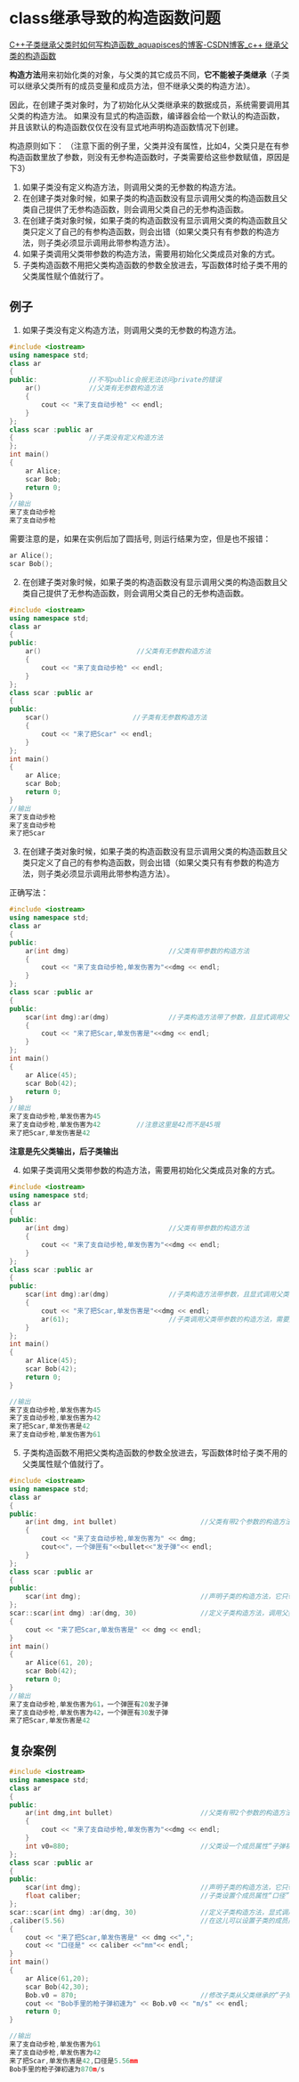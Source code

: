 # class继承导致的构造函数问题

[C++子类继承父类时如何写构造函数_aquapisces的博客-CSDN博客_c++ 继承父类的构造函数](https://blog.csdn.net/aquapisces/article/details/104371658)

**构造方法**用来初始化类的对象，与父类的其它成员不同，**它不能被子类继承**（子类可以继承父类所有的成员变量和成员方法，但不继承父类的构造方法）。

因此，在创建子类对象时，为了初始化从父类继承来的数据成员，系统需要调用其父类的构造方法。
如果没有显式的构造函数，编译器会给一个默认的构造函数，并且该默认的构造函数仅仅在没有显式地声明构造函数情况下创建。

构造原则如下：
（注意下面的例子里，父类并没有属性，比如4，父类只是在有参构造函数里放了参数，则没有无参构造函数时，子类需要给这些参数赋值，原因是下3）
1. 如果子类没有定义构造方法，则调用父类的无参数的构造方法。
2. 在创建子类对象时候，如果子类的构造函数没有显示调用父类的构造函数且父类自己提供了无参构造函数，则会调用父类自己的无参构造函数。
3. 在创建子类对象时候，如果子类的构造函数没有显示调用父类的构造函数且父类只定义了自己的有参构造函数，则会出错（如果父类只有有参数的构造方法，则子类必须显示调用此带参构造方法）。
4. 如果子类调用父类带参数的构造方法，需要用初始化父类成员对象的方式。
5. 子类构造函数不用把父类构造函数的参数全放进去，写函数体时给子类不用的父类属性赋个值就行了。
   
## 例子
1. 如果子类没有定义构造方法，则调用父类的无参数的构造方法。
```cpp
#include <iostream>
using namespace std;
class ar 
{
public:				//不写public会报无法访问private的错误
    ar() 			//父类有无参数构造方法
    {
	    cout << "来了支自动步枪" << endl;
    }
};
class scar :public ar
{				    //子类没有定义构造方法
};
int main()
{
	ar Alice;
	scar Bob;
	return 0;
}
//输出
来了支自动步枪
来了支自动步枪
```


需要注意的是，如果在实例后加了圆括号, 则运行结果为空，但是也不报错：
```cpp
ar Alice();
scar Bob();
```

2. 在创建子类对象时候，如果子类的构造函数没有显示调用父类的构造函数且父类自己提供了无参构造函数，则会调用父类自己的无参构造函数。
```cpp
#include <iostream>
using namespace std;
class ar
{
public:
	ar()						//父类有无参数构造方法
	{
		cout << "来了支自动步枪" << endl;
	}
};
class scar :public ar
{
public:				
	scar()					   //子类有无参数构造方法
	{
		cout << "来了把Scar" << endl;
	}
};
int main()
{
	ar Alice;
	scar Bob;
	return 0;
}
//输出
来了支自动步枪
来了支自动步枪
来了把Scar
```
   
3. 在创建子类对象时候，如果子类的构造函数没有显示调用父类的构造函数且父类只定义了自己的有参构造函数，则会出错（如果父类只有有参数的构造方法，则子类必须显示调用此带参构造方法）。

正确写法：
```cpp
#include <iostream>
using namespace std;
class ar
{
public:
	ar(int dmg)							//父类有带参数的构造方法
	{
		cout << "来了支自动步枪,单发伤害为"<<dmg << endl;
	}
};
class scar :public ar
{
public:				
	scar(int dmg):ar(dmg)				//子类构造方法带了参数，且显式调用父类的构造方法
	{
		cout << "来了把Scar,单发伤害是"<<dmg << endl;
	}
};
int main()
{
	ar Alice(45);
	scar Bob(42);
	return 0;
}
//输出
来了支自动步枪,单发伤害为45
来了支自动步枪,单发伤害为42			//注意这里是42而不是45哦
来了把Scar,单发伤害是42
```
**注意是先父类输出，后子类输出**

4. 如果子类调用父类带参数的构造方法，需要用初始化父类成员对象的方式。
```cpp
#include <iostream>
using namespace std;
class ar
{
public:
	ar(int dmg)							//父类有带参数的构造方法
	{
		cout << "来了支自动步枪,单发伤害为"<<dmg << endl;
	}
};
class scar :public ar
{
public:				
	scar(int dmg):ar(dmg)				//子类构造方法带参数，且显式调用父类的构造方法
	{
		cout << "来了把Scar,单发伤害是"<<dmg << endl;
		ar(61);							//子类调用父类带参数的构造方法，需要用初始化父类成员对象的方式，且只能在这里调用
	}
};
int main()
{
	ar Alice(45);
	scar Bob(42);
	return 0;
}

//输出
来了支自动步枪,单发伤害为45
来了支自动步枪,单发伤害为42
来了把Scar,单发伤害是42
来了支自动步枪,单发伤害为61
```

5. 子类构造函数不用把父类构造函数的参数全放进去，写函数体时给子类不用的父类属性赋个值就行了。
```cpp
#include <iostream>
using namespace std;
class ar
{
public:
	ar(int dmg, int bullet)					    //父类有带2个参数的构造方法
	{
		cout << "来了支自动步枪,单发伤害为" << dmg;
		cout<<"，一个弹匣有"<<bullet<<"发子弹"<< endl;
	}
};
class scar :public ar
{
public:
	scar(int dmg);							    //声明子类的构造方法，它只带1个参数，可以吗？
};
scar::scar(int dmg) :ar(dmg, 30)				//定义子类构造方法，调用父类的构造方法时把另一个参数赋值
{
	cout << "来了把Scar,单发伤害是" << dmg << endl;
}
int main()
{
	ar Alice(61, 20);
	scar Bob(42);
	return 0;
}
//输出
来了支自动步枪,单发伤害为61，一个弹匣有20发子弹
来了支自动步枪,单发伤害为42，一个弹匣有30发子弹
来了把Scar,单发伤害是42
```

## 复杂案例
```cpp
#include <iostream>
using namespace std;
class ar
{
public:
	ar(int dmg,int bullet)					    //父类有带2个参数的构造方法
	{
		cout << "来了支自动步枪,单发伤害为"<<dmg << endl;
	}
	int v0=880;									//父类设一个成员属性“子弹初速”
};
class scar :public ar
{
public:				
	scar(int dmg);							    //声明子类的构造方法，它只带1个参数哦，可以吗？
	float caliber;								//子类设置个成员属性“口径”
};
scar::scar(int dmg) :ar(dmg, 30)				//定义子类构造方法，显式调用父类的构造方法，没用的父类构造参数给了个值“30”
,caliber(5.56)									//在这儿可以设置子类的成员属性的默认值。
{
	cout << "来了把Scar,单发伤害是" << dmg <<",";
	cout << "口径是" << caliber <<"mm"<< endl;
}
int main()
{
	ar Alice(61,20);
	scar Bob(42,30);
	Bob.v0 = 870;								//修改子类从父类继承的“子弹初速”属性
	cout << "Bob手里的枪子弹初速为" << Bob.v0 << "m/s" << endl;
	return 0;
}

//输出
来了支自动步枪,单发伤害为61
来了支自动步枪,单发伤害为42
来了把Scar,单发伤害是42,口径是5.56mm
Bob手里的枪子弹初速为870m/s
```